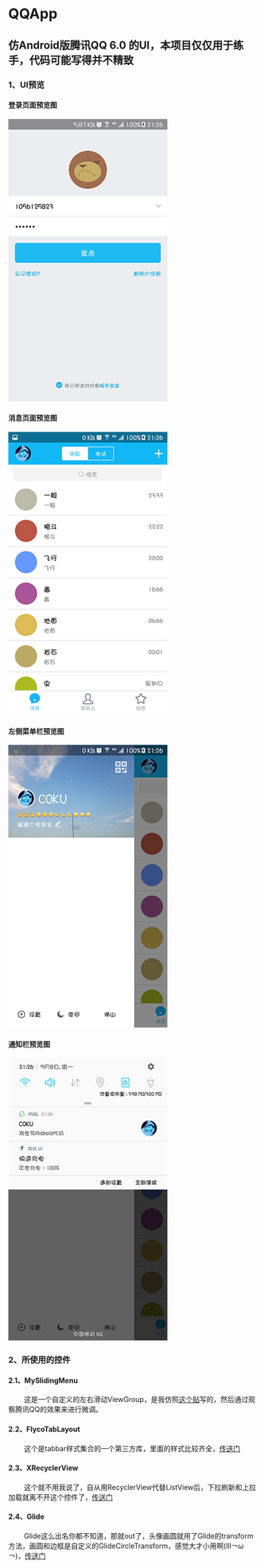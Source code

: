 QQApp
=====

## 仿Android版腾讯QQ 6.0 的UI，本项目仅仅用于练手，代码可能写得并不精致

### 1、UI预览
#### 登录页面预览图
![](https://raw.githubusercontent.com/ssj64260/QQApp/master/image/Screenshot_20170508-212604.png)

#### 消息页面预览图
![](https://raw.githubusercontent.com/ssj64260/QQApp/master/image/Screenshot_20170508-212621.png)

#### 左侧菜单栏预览图
![](https://raw.githubusercontent.com/ssj64260/QQApp/master/image/Screenshot_20170508-212653.png)

#### 通知栏预览图
![](https://raw.githubusercontent.com/ssj64260/QQApp/master/image/Screenshot_20170508-212635.png)

### 2、所使用的控件
#### 2.1、MySlidingMenu
         这是一个自定义的左右滑动ViewGroup，是我仿照[这个贴](http://www.jcodecraeer.com/a/anzhuokaifa/androidkaifa/2016/0909/6612.html)写的，然后通过观察腾讯QQ的效果来进行微调。
         
#### 2.2、FlycoTabLayout
         这个是tabbar样式集合的一个第三方库，里面的样式比较齐全，[传送门](https://github.com/H07000223/FlycoTabLayout)
         
#### 2.3、XRecyclerView
         这个就不用我说了，自从用RecyclerView代替ListView后，下拉刷新和上拉加载就离不开这个控件了，[传送门](https://github.com/jianghejie/XRecyclerView)

#### 2.4、Glide
         Glide这么出名你都不知道，那就out了，头像画圆就用了Glide的transform方法，画圆和边框是自定义的GlideCircleTransform，感觉大才小用啊(lll￢ω￢)，[传送门](https://github.com/bumptech/glide)

